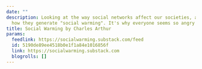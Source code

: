 ```yaml
---
date: ""
description: Looking at the way social networks affect our societies, and in particular
  how they generate "social warming". It's why everyone seems so angry all the time.
title: Social Warming by Charles Arthur
params:
  feedlink: https://socialwarming.substack.com/feed
  id: 5190de89ee4518b0e1f1a84e1016856f
  link: https://socialwarming.substack.com
  blogrolls: []
---
```

